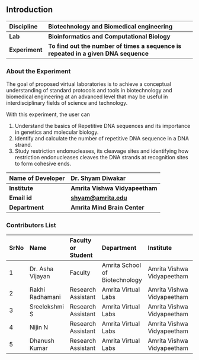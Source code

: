 ## Introduction


<b>Discipline | <b> Biotechnology and Biomedical engineering
:--|:--|
<b> Lab | <b> Bioinformatics and Computational Biology
<b> Experiment|     <b> To find out the number of times a sequence is repeated in a given DNA sequence

### About the Experiment 

The goal of proposed virtual laboratories is to achieve a conceptual understanding of standard protocols and tools in biotechnology and biomedical engineering at an advanced level that may be useful in interdisciplinary fields of science and technology.
  
With this experiment, the user can
  1. Understand the basics of Repetitive DNA sequences and its importance in genetics and molecular biology.
  2. Identify and calculate the number of repetitive DNA sequence in a DNA strand. 
  3. Study restriction endonucleases, its cleavage sites and identifying how restriction endonucleases cleaves the DNA strands at recognition sites to form cohesive ends.




<b>Name of Developer | <b> Dr. Shyam Diwakar
:--|:--|
<b> Institute | <b> Amrita Vishwa Vidyapeetham  
<b> Email id|     <b> shyam@amrita.edu
<b> Department |  <b> Amrita Mind Brain Center

### Contributors List

SrNo | Name | Faculty or Student | Department| Institute | Email id
:--|:--|:--|:--|:--|:--|
1 | Dr. Asha Vijayan | Faculty | Amrita School of Biotechnology | Amrita Vishwa Vidyapeetham | ashavijayan@am.amrita.edu
2 | Rakhi Radhamani | Research Assistant | Amrita Virtual Labs | Amrita Vishwa Vidyapeetham | rakhir@am.amrita.edu
3 | Sreelekshmi S | Research Assistant | Amrita Virtual Labs | Amrita Vishwa Vidyapeetham | sreelekshmis@am.amrita.edu 
4 | Nijin N | Research Assistant | Amrita Virtual Labs | Amrita Vishwa Vidyapeetham | nijinn@am.amrita.edu
5 | Dhanush Kumar | Research Assistant| Amrita Virtual Labs | Amrita Vishwa Vidyapeetham | dhanushkumar@am.amrita.edu
